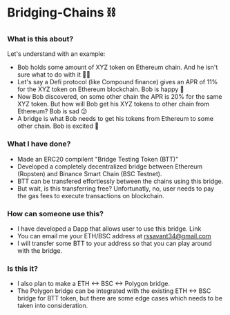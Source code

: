 # Bridging-Chains ⛓

### What is this about?
Let's understand with an example: <br>
- Bob holds some amount of XYZ token on Ethereum chain. And he isn't sure what to do with it 🤷‍♂️ 
- Let's say a Defi protocol (like Compound finance) gives an APR of 11% for the XYZ token on Ethereum blockchain. Bob is happy 🤑
- Now Bob discovered, on some other chain the APR is 20% for the same XYZ token. But how will Bob get his XYZ tokens to other chain from Ethereum? Bob is sad 😕
- A bridge is what Bob needs to get his tokens from Ethereum to some other chain. Bob is excited 🥳

### What I have done?
- Made an ERC20 compilent "Bridge Testing Token (BTT)"
- Developed a completely decentralized bridge between Ethereum (Ropsten) and Binance Smart Chain (BSC Testnet).
- BTT can be transfered effortlessly between the chains using this bridge.
- But wait, is this transferring free? Unfortunatly, no, user needs to pay the gas fees to execute transactions on blockchain.

### How can someone use this? 
- I have developed a Dapp that allows user to use this bridge. Link
- You can email me your ETH/BSC address at rssavant34@gmail.com
- I will transfer some BTT to your address so that you can play around with the bridge. 

### Is this it?
- I also plan to make a ETH <-> BSC <-> Polygon bridge.
- The Polygon bridge can be integrated with the existing ETH <-> BSC bridge for BTT token, but there are some edge cases which needs to be taken into consideration.
